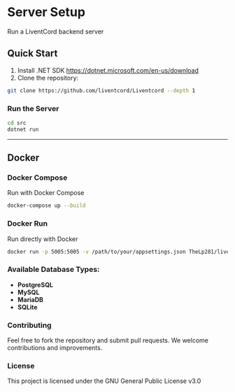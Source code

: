 # Server Setup

Run a LiventCord backend server

## Quick Start
1. Install .NET SDK https://dotnet.microsoft.com/en-us/download
1. Clone the repository:
```bash
git clone https://github.com/liventcord/Liventcord --depth 1
```

### Run the Server
```bash
cd src
dotnet run
```
---

## Docker
### Docker Compose
Run with Docker Compose
```bash
docker-compose up --build
```
### Docker Run
Run directly with Docker
```bash
docker run -p 5005:5005 -v /path/to/your/appsettings.json TheLp281/liventcord:latest
```

### Available Database Types:
- **PostgreSQL**
- **MySQL**
- **MariaDB**
- **SQLite**

### Contributing

Feel free to fork the repository and submit pull requests. We welcome contributions and improvements.

### License

This project is licensed under the GNU General Public License v3.0
